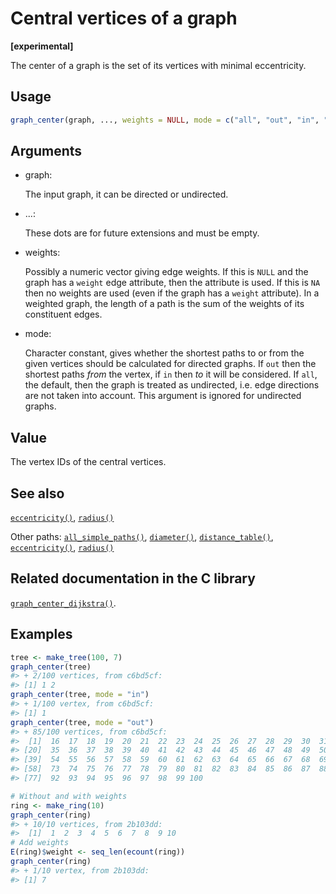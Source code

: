 # Central vertices of a graph

**\[experimental\]**

The center of a graph is the set of its vertices with minimal
eccentricity.

## Usage

``` r
graph_center(graph, ..., weights = NULL, mode = c("all", "out", "in", "total"))
```

## Arguments

- graph:

  The input graph, it can be directed or undirected.

- ...:

  These dots are for future extensions and must be empty.

- weights:

  Possibly a numeric vector giving edge weights. If this is `NULL` and
  the graph has a `weight` edge attribute, then the attribute is used.
  If this is `NA` then no weights are used (even if the graph has a
  `weight` attribute). In a weighted graph, the length of a path is the
  sum of the weights of its constituent edges.

- mode:

  Character constant, gives whether the shortest paths to or from the
  given vertices should be calculated for directed graphs. If `out` then
  the shortest paths *from* the vertex, if `in` then *to* it will be
  considered. If `all`, the default, then the graph is treated as
  undirected, i.e. edge directions are not taken into account. This
  argument is ignored for undirected graphs.

## Value

The vertex IDs of the central vertices.

## See also

[`eccentricity()`](https://r.igraph.org/reference/eccentricity.md),
[`radius()`](https://r.igraph.org/reference/radius.md)

Other paths:
[`all_simple_paths()`](https://r.igraph.org/reference/all_simple_paths.md),
[`diameter()`](https://r.igraph.org/reference/diameter.md),
[`distance_table()`](https://r.igraph.org/reference/distances.md),
[`eccentricity()`](https://r.igraph.org/reference/eccentricity.md),
[`radius()`](https://r.igraph.org/reference/radius.md)

## Related documentation in the C library

[`graph_center_dijkstra()`](https://igraph.org/c/html/latest/igraph-Structural.html#igraph_graph_center_dijkstra).

## Examples

``` r
tree <- make_tree(100, 7)
graph_center(tree)
#> + 2/100 vertices, from c6bd5cf:
#> [1] 1 2
graph_center(tree, mode = "in")
#> + 1/100 vertex, from c6bd5cf:
#> [1] 1
graph_center(tree, mode = "out")
#> + 85/100 vertices, from c6bd5cf:
#>  [1]  16  17  18  19  20  21  22  23  24  25  26  27  28  29  30  31  32  33  34
#> [20]  35  36  37  38  39  40  41  42  43  44  45  46  47  48  49  50  51  52  53
#> [39]  54  55  56  57  58  59  60  61  62  63  64  65  66  67  68  69  70  71  72
#> [58]  73  74  75  76  77  78  79  80  81  82  83  84  85  86  87  88  89  90  91
#> [77]  92  93  94  95  96  97  98  99 100

# Without and with weights
ring <- make_ring(10)
graph_center(ring)
#> + 10/10 vertices, from 2b103dd:
#>  [1]  1  2  3  4  5  6  7  8  9 10
# Add weights
E(ring)$weight <- seq_len(ecount(ring))
graph_center(ring)
#> + 1/10 vertex, from 2b103dd:
#> [1] 7
```
